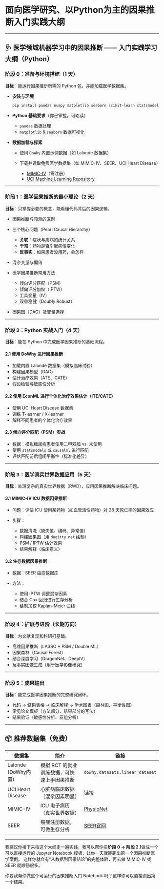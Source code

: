 # 面向医学研究、以Python为主的因果推断入门实践大纲

---

## 🩺 医学领域机器学习中的因果推断 —— 入门实践学习大纲（Python）

### **阶段 0：准备与环境搭建（1 天）**

**目标**：能运行因果推断所需的 Python 包，并能加载医学数据集。

* **安装与环境**

  ```bash
  pip install pandas numpy matplotlib seaborn scikit-learn statsmodels dowhy econml causalml
  ```
* **Python 基础要求**（你已掌握，可略读）

  * `pandas` 数据处理
  * `matplotlib` & `seaborn` 数据可视化
* **数据加载与探索**

  * 使用 `DoWhy` 内置示例数据（如 Lalonde 数据集）
  * 下载并读取免费医学数据集（如 MIMIC-IV、SEER、UCI Heart Disease）

    * [MIMIC-IV](https://physionet.org/content/mimiciv/2.2/)（需注册）
    * [UCI Machine Learning Repository](https://archive.ics.uci.edu/ml/index.php)

---

### **阶段 1：医学因果推断的最小理论（2 天）**

**目标**：只掌握必要的概念，能看懂代码背后的因果逻辑。

* 因果推断与预测的区别
* 三个核心问题（Pearl Causal Hierarchy）

  * **关联**：症状与疾病的统计关系
  * **干预**：药物是否引起病情变化
  * **反事实**：如果患者没用药，会怎样
* 混杂变量与偏倚
* 医学因果推断常用方法

  * 倾向评分匹配（PSM）
  * 倾向评分加权（IPTW）
  * 工具变量（IV）
  * 双重稳健（Doubly Robust）
* 因果图（DAG）及变量选择

---

### **阶段 2：Python 实战入门（4 天）**

**目标**：能在 Python 中完成医学因果推断的基础流程。

#### **2.1 使用 DoWhy 进行因果推断**

* 加载内置 Lalonde 数据集（模拟临床试验）
* 构建因果模型（DAG）
* 估计治疗效果（ATE、CATE）
* 假设检验与敏感性分析

#### **2.2 使用 EconML 进行个体化治疗效果估计（ITE/CATE）**

* 使用 UCI Heart Disease 数据集
* 训练 T-learner / X-learner
* 解释不同患者的个体化治疗效果

#### **2.3 倾向评分匹配（PSM）实战**

* 数据：模拟糖尿病患者使用二甲双胍 vs. 未使用
* 使用 `statsmodels` 或 `causalml` 进行匹配
* 评估匹配前后组间平衡性（标准化差异）

---

### **阶段 3：医学真实世界数据应用（5 天）**

**目标**：处理复杂的真实世界数据（RWD），应用因果推断解决临床问题。

#### **3.1 MIMIC-IV ICU 数据因果推断**

* 问题：评估 ICU 使用某药物（如血管活性药物）对 28 天死亡率的因果效应
* 步骤：

  * 数据清洗（缺失值、编码、异常值）
  * 构建因果图（用 `dagitty.net` 绘制）
  * PSM / IPTW 估计效果
  * 结果解释（临床意义）

#### **3.2 生存数据因果推断**

* 数据：SEER 癌症数据库
* 方法：

  * 使用 IPTW 调整混杂因素
  * 结合 Cox 回归进行生存分析
  * 绘制加权 Kaplan-Meier 曲线

---

### **阶段 4：扩展与进阶（长期方向）**

**目标**：为文献复现和科研打基础。

* 高维因果推断（LASSO + PSM / Double ML）
* 因果森林（Causal Forest）
* 结合深度学习（DragonNet、DeepIV）
* 反事实图像生成（用于医学影像研究）

---

### **阶段 5：成果输出**

**目标**：能完成医学因果推断的完整研究闭环。

* 代码 → 结果表格 → 临床解释 → 学术图表（森林图、平衡性图）
* 常见论文模板（方法部分、结果部分的写法）
* 结果验证（敏感性分析、亚组分析）

---

## 📦 推荐数据集（免费）

| 数据集               | 简介                       | 链接                                                          |
| ----------------- | ------------------------ | ----------------------------------------------------------- |
| Lalonde (DoWhy内置) | 模拟 RCT 的就业训练数据，可快速上手因果推断 | `dowhy.datasets.linear_dataset`                             |
| UCI Heart Disease | 心脏病临床数据（混杂因素明显）          | [链接](https://archive.ics.uci.edu/ml/datasets/heart+Disease) |
| MIMIC-IV          | ICU 电子病历（真实世界数据）         | [PhysioNet](https://physionet.org/content/mimiciv/2.2/)     |
| SEER              | 癌症注册数据，可做生存分析            | [SEER官网](https://seer.cancer.gov/data/)                     |

---

我建议你接下来按这个大纲走一遍实践，我可以帮你把**阶段 0 → 阶段 2.1**做成一个可以直接运行的 Jupyter Notebook 模板，让你一天就能跑出第一个因果推断医学案例。
这样你就会有“从数据到因果结论”的完整体验，再去做 MIMIC-IV 或 SEER 就顺畅很多。

你要我帮你做这个可运行的因果推断入门 Notebook 吗？这样你可以直接跑出第一个结果。
